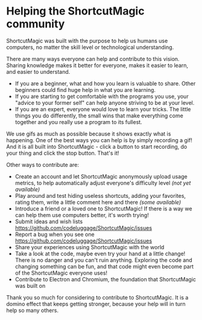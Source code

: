 # Helping the ShortcutMagic community

ShortcutMagic was built with the purpose to help us humans use computers, no matter the skill level or technological understanding. 


There are many ways everyone can help and contribute to this vision. Sharing knowledge makes it better for everyone, makes it easier to learn, and easier to understand. 

- If you are a beginner, what and how you learn is valuable to share. Other beginners could find huge help in what you are learning. 
- If you are starting to get comfortable with the programs you use, your "advice to your former self" can help anyone striving to be at your level. 
- If you are an expert, everyone would love to learn your tricks. The little things you do differently, the small wins that make everything come together and you really use a program to its fullest. 


We use gifs as much as possible because it shows exactly what is happening. One of the best ways you can help is by simply recording a gif! And it is all built into ShortcutMagic - click a button to start recording, do your thing and click the stop button. That's it!

Other ways to contribute are: 

- Create an account and let ShortcutMagic anonymously upload usage metrics, to help automatically adjust everyone's difficulty level _(not yet available)_
- Play around and test hiding useless shortcuts, adding your favorites, rating them, write a little comment here and there _(some available)_
- Introduce a friend or a loved one to ShortcutMagic! If there is a way we can help them use computers better, it's worth trying! 
- Submit ideas and wish lists https://github.com/codeluggage/ShortcutMagic/issues
- Report a bug when you see one https://github.com/codeluggage/ShortcutMagic/issues
- Share your experiences using ShortcutMagic with the world
- Take a look at the code, maybe even try your hand at a little change! There is no danger and you can't ruin anything. Exploring the code and changing something can be fun, and that code might even become part of the ShortcutMagic everyone uses! 
- Contribute to Electron and Chromium, the foundation that ShortcutMagic was built on

Thank you so much for considering to contribute to ShortcutMagic. It is a domino effect that keeps getting stronger, because your help will in turn help so many others. 